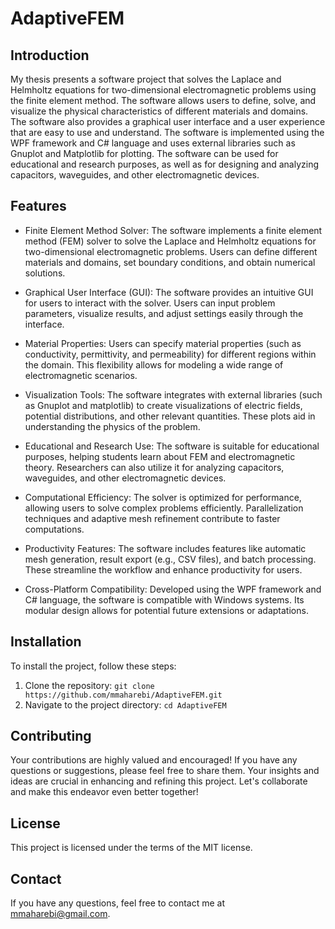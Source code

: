 # AdaptiveFEM

## Introduction

My thesis presents a software project that solves the Laplace and Helmholtz equations for two-dimensional electromagnetic problems using the finite element method. The software allows users to define, solve, and visualize the physical characteristics of different materials and domains. The software also provides a graphical user interface and a user experience that are easy to use and understand. The software is implemented using the WPF framework and C# language and uses external libraries such as Gnuplot and Matplotlib for plotting. The software can be used for educational and research purposes, as well as for designing and analyzing capacitors, waveguides, and other electromagnetic devices.

## Features

- Finite Element Method Solver: The software implements a finite element method (FEM) solver to solve the Laplace and Helmholtz equations for two-dimensional electromagnetic problems. Users can define different materials and domains, set boundary conditions, and obtain numerical solutions.

- Graphical User Interface (GUI): The software provides an intuitive GUI for users to interact with the solver. Users can input problem parameters, visualize results, and adjust settings easily through the interface.

- Material Properties: Users can specify material properties (such as conductivity, permittivity, and permeability) for different regions within the domain. This flexibility allows for modeling a wide range of electromagnetic scenarios.

- Visualization Tools: The software integrates with external libraries (such as Gnuplot and matplotlib) to create visualizations of electric fields, potential distributions, and other relevant quantities. These plots aid in understanding the physics of the problem.

- Educational and Research Use: The software is suitable for educational purposes, helping students learn about FEM and electromagnetic theory. Researchers can also utilize it for analyzing capacitors, waveguides, and other electromagnetic devices.

- Computational Efficiency: The solver is optimized for performance, allowing users to solve complex problems efficiently. Parallelization techniques and adaptive mesh refinement contribute to faster computations.

- Productivity Features: The software includes features like automatic mesh generation, result export (e.g., CSV files), and batch processing. These streamline the workflow and enhance productivity for users.

- Cross-Platform Compatibility: Developed using the WPF framework and C# language, the software is compatible with Windows systems. Its modular design allows for potential future extensions or adaptations.

## Installation

To install the project, follow these steps:

1. Clone the repository: `git clone https://github.com/mmaharebi/AdaptiveFEM.git`
2. Navigate to the project directory: `cd AdaptiveFEM`

## Contributing

Your contributions are highly valued and encouraged! If you have any questions or suggestions, please feel free to share them. Your insights and ideas are crucial in enhancing and refining this project. Let's collaborate and make this endeavor even better together!

## License

This project is licensed under the terms of the MIT license.

## Contact

If you have any questions, feel free to contact me at mmaharebi@gmail.com.

